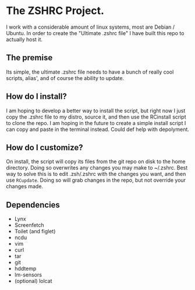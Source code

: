 # The ZSHRC Project.

I work with a considerable amount of linux systems, most are Debian / Ubuntu. In order to create the "Ultimate .zshrc file" I have built this repo to actually host it.

## The premise
Its simple, the ultimate .zshrc file needs to have a bunch of really cool scripts, alias', and of course the ability to update.

## How do I install?
I am hoping to develop a better way to install the script, but right now I just copy the .zshrc file to my distro, source it, and then use the RCinstall script to clone the repo.
I am hoping in the future to create a simple install script I can copy and paste in the terminal instead. Could def help with depolyment.

## How do I customize?
On install, the script will copy its files from the git repo on disk to the home directory. Doing so overwrites any changes you may make to ~/.zshrc.
Best way to solve this is to edit .zsh/.zshrc with the changes you want, and then use `RCupdate`. Doing so will grab changes in the repo, but not override your changes made.

## Dependencies
- Lynx
- Screenfetch
- Toilet (and figlet)
- ncdu
- vim
- curl
- tar
- git
- hddtemp
- lm-sensors
- (optional) lolcat
